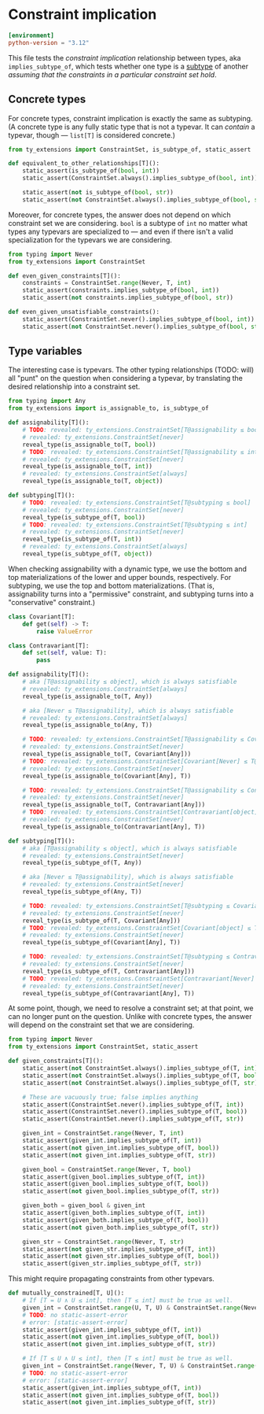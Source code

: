 # Constraint implication

```toml
[environment]
python-version = "3.12"
```

This file tests the _constraint implication_ relationship between types, aka `implies_subtype_of`,
which tests whether one type is a [subtype][subtyping] of another _assuming that the constraints in
a particular constraint set hold_.

## Concrete types

For concrete types, constraint implication is exactly the same as subtyping. (A concrete type is any
fully static type that is not a typevar. It can _contain_ a typevar, though — `list[T]` is
considered concrete.)

```py
from ty_extensions import ConstraintSet, is_subtype_of, static_assert

def equivalent_to_other_relationships[T]():
    static_assert(is_subtype_of(bool, int))
    static_assert(ConstraintSet.always().implies_subtype_of(bool, int))

    static_assert(not is_subtype_of(bool, str))
    static_assert(not ConstraintSet.always().implies_subtype_of(bool, str))
```

Moreover, for concrete types, the answer does not depend on which constraint set we are considering.
`bool` is a subtype of `int` no matter what types any typevars are specialized to — and even if
there isn't a valid specialization for the typevars we are considering.

```py
from typing import Never
from ty_extensions import ConstraintSet

def even_given_constraints[T]():
    constraints = ConstraintSet.range(Never, T, int)
    static_assert(constraints.implies_subtype_of(bool, int))
    static_assert(not constraints.implies_subtype_of(bool, str))

def even_given_unsatisfiable_constraints():
    static_assert(ConstraintSet.never().implies_subtype_of(bool, int))
    static_assert(not ConstraintSet.never().implies_subtype_of(bool, str))
```

## Type variables

The interesting case is typevars. The other typing relationships (TODO: will) all "punt" on the
question when considering a typevar, by translating the desired relationship into a constraint set.

```py
from typing import Any
from ty_extensions import is_assignable_to, is_subtype_of

def assignability[T]():
    # TODO: revealed: ty_extensions.ConstraintSet[T@assignability ≤ bool]
    # revealed: ty_extensions.ConstraintSet[never]
    reveal_type(is_assignable_to(T, bool))
    # TODO: revealed: ty_extensions.ConstraintSet[T@assignability ≤ int]
    # revealed: ty_extensions.ConstraintSet[never]
    reveal_type(is_assignable_to(T, int))
    # revealed: ty_extensions.ConstraintSet[always]
    reveal_type(is_assignable_to(T, object))

def subtyping[T]():
    # TODO: revealed: ty_extensions.ConstraintSet[T@subtyping ≤ bool]
    # revealed: ty_extensions.ConstraintSet[never]
    reveal_type(is_subtype_of(T, bool))
    # TODO: revealed: ty_extensions.ConstraintSet[T@subtyping ≤ int]
    # revealed: ty_extensions.ConstraintSet[never]
    reveal_type(is_subtype_of(T, int))
    # revealed: ty_extensions.ConstraintSet[always]
    reveal_type(is_subtype_of(T, object))
```

When checking assignability with a dynamic type, we use the bottom and top materializations of the
lower and upper bounds, respectively. For subtyping, we use the top and bottom materializations.
(That is, assignability turns into a "permissive" constraint, and subtyping turns into a
"conservative" constraint.)

```py
class Covariant[T]:
    def get(self) -> T:
        raise ValueError

class Contravariant[T]:
    def set(self, value: T):
        pass

def assignability[T]():
    # aka [T@assignability ≤ object], which is always satisfiable
    # revealed: ty_extensions.ConstraintSet[always]
    reveal_type(is_assignable_to(T, Any))

    # aka [Never ≤ T@assignability], which is always satisfiable
    # revealed: ty_extensions.ConstraintSet[always]
    reveal_type(is_assignable_to(Any, T))

    # TODO: revealed: ty_extensions.ConstraintSet[T@assignability ≤ Covariant[object]]
    # revealed: ty_extensions.ConstraintSet[never]
    reveal_type(is_assignable_to(T, Covariant[Any]))
    # TODO: revealed: ty_extensions.ConstraintSet[Covariant[Never] ≤ T@assignability]
    # revealed: ty_extensions.ConstraintSet[never]
    reveal_type(is_assignable_to(Covariant[Any], T))

    # TODO: revealed: ty_extensions.ConstraintSet[T@assignability ≤ Contravariant[Never]]
    # revealed: ty_extensions.ConstraintSet[never]
    reveal_type(is_assignable_to(T, Contravariant[Any]))
    # TODO: revealed: ty_extensions.ConstraintSet[Contravariant[object] ≤ T@assignability]
    # revealed: ty_extensions.ConstraintSet[never]
    reveal_type(is_assignable_to(Contravariant[Any], T))

def subtyping[T]():
    # aka [T@assignability ≤ object], which is always satisfiable
    # revealed: ty_extensions.ConstraintSet[never]
    reveal_type(is_subtype_of(T, Any))

    # aka [Never ≤ T@assignability], which is always satisfiable
    # revealed: ty_extensions.ConstraintSet[never]
    reveal_type(is_subtype_of(Any, T))

    # TODO: revealed: ty_extensions.ConstraintSet[T@subtyping ≤ Covariant[Never]]
    # revealed: ty_extensions.ConstraintSet[never]
    reveal_type(is_subtype_of(T, Covariant[Any]))
    # TODO: revealed: ty_extensions.ConstraintSet[Covariant[object] ≤ T@subtyping]
    # revealed: ty_extensions.ConstraintSet[never]
    reveal_type(is_subtype_of(Covariant[Any], T))

    # TODO: revealed: ty_extensions.ConstraintSet[T@subtyping ≤ Contravariant[object]]
    # revealed: ty_extensions.ConstraintSet[never]
    reveal_type(is_subtype_of(T, Contravariant[Any]))
    # TODO: revealed: ty_extensions.ConstraintSet[Contravariant[Never] ≤ T@subtyping]
    # revealed: ty_extensions.ConstraintSet[never]
    reveal_type(is_subtype_of(Contravariant[Any], T))
```

At some point, though, we need to resolve a constraint set; at that point, we can no longer punt on
the question. Unlike with concrete types, the answer will depend on the constraint set that we are
considering.

```py
from typing import Never
from ty_extensions import ConstraintSet, static_assert

def given_constraints[T]():
    static_assert(not ConstraintSet.always().implies_subtype_of(T, int))
    static_assert(not ConstraintSet.always().implies_subtype_of(T, bool))
    static_assert(not ConstraintSet.always().implies_subtype_of(T, str))

    # These are vacuously true; false implies anything
    static_assert(ConstraintSet.never().implies_subtype_of(T, int))
    static_assert(ConstraintSet.never().implies_subtype_of(T, bool))
    static_assert(ConstraintSet.never().implies_subtype_of(T, str))

    given_int = ConstraintSet.range(Never, T, int)
    static_assert(given_int.implies_subtype_of(T, int))
    static_assert(not given_int.implies_subtype_of(T, bool))
    static_assert(not given_int.implies_subtype_of(T, str))

    given_bool = ConstraintSet.range(Never, T, bool)
    static_assert(given_bool.implies_subtype_of(T, int))
    static_assert(given_bool.implies_subtype_of(T, bool))
    static_assert(not given_bool.implies_subtype_of(T, str))

    given_both = given_bool & given_int
    static_assert(given_both.implies_subtype_of(T, int))
    static_assert(given_both.implies_subtype_of(T, bool))
    static_assert(not given_both.implies_subtype_of(T, str))

    given_str = ConstraintSet.range(Never, T, str)
    static_assert(not given_str.implies_subtype_of(T, int))
    static_assert(not given_str.implies_subtype_of(T, bool))
    static_assert(given_str.implies_subtype_of(T, str))
```

This might require propagating constraints from other typevars.

```py
def mutually_constrained[T, U]():
    # If [T = U ∧ U ≤ int], then [T ≤ int] must be true as well.
    given_int = ConstraintSet.range(U, T, U) & ConstraintSet.range(Never, U, int)
    # TODO: no static-assert-error
    # error: [static-assert-error]
    static_assert(given_int.implies_subtype_of(T, int))
    static_assert(not given_int.implies_subtype_of(T, bool))
    static_assert(not given_int.implies_subtype_of(T, str))

    # If [T ≤ U ∧ U ≤ int], then [T ≤ int] must be true as well.
    given_int = ConstraintSet.range(Never, T, U) & ConstraintSet.range(Never, U, int)
    # TODO: no static-assert-error
    # error: [static-assert-error]
    static_assert(given_int.implies_subtype_of(T, int))
    static_assert(not given_int.implies_subtype_of(T, bool))
    static_assert(not given_int.implies_subtype_of(T, str))
```

[subtyping]: https://typing.python.org/en/latest/spec/concepts.html#subtype-supertype-and-type-equivalence
